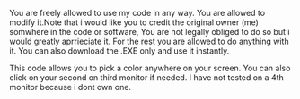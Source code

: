 You are freely allowed to use my code in any way. You are allowed to modify it.Note that i would like you to credit the original owner (me) somwhere in the code or software, You are not legally obliged to do so but i would greatly aprrieciate it. For the rest you are allowed to do anything with it.
You can also download the .EXE only and use it instantly.

This code allows you to pick a color anywhere on your screen. You can also click on your second on third monitor if needed. I have not tested on a 4th monitor because i dont own one.
